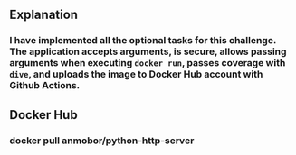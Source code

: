 ## Explanation
### I have implemented all the optional tasks for this challenge. The application accepts arguments, is secure, allows passing arguments when executing `docker run`, passes coverage with `dive`, and uploads the image to Docker Hub account with Github Actions.

## Docker Hub
### docker pull anmobor/python-http-server